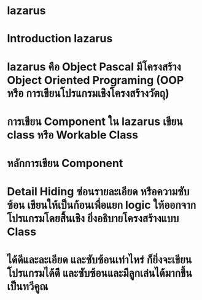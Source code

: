 # lazarus 
# Introduction lazarus
# lazarus คือ Object Pascal   มีโครงสร้าง Object Oriented Programing (OOP หรือ การเขียนโปรแกรมเชิงโครงสร้างวัตถุ)
# การเขียน Component ใน lazarus เขียน class หรือ Workable Class
# หลักการเขียน Component 
# Detail Hiding  ซ่อนรายละเอียด หรือความซับซ้อน เขียนให้เป็นก้อนเพื่อแยก logic ให้ออกจากโปรแกรมโดยสิ้นเชิง ยิ่งอธิบายโครงสร้างแบบ Class
# ได้ดีและละเอียด และซับซ้อนเท่าไหร่ ก็ยิ่งจะเขียนโปรแกรมได้ดี และซับซ้อนและมีลูกเล่นได้มากขึ้นเป็นทวีคูณ
